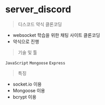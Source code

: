 # server_discord

> 디스코드 약식 클론코딩

- websocket 학습을 위한 채팅 사이트 클론코딩
- 약식으로 진행

> 기술 및 툴

`JavaScript` `Mongoose` `Express`

> 특징

- socket.io 이용
- Mongoose 이용
- bcrypt 이용
